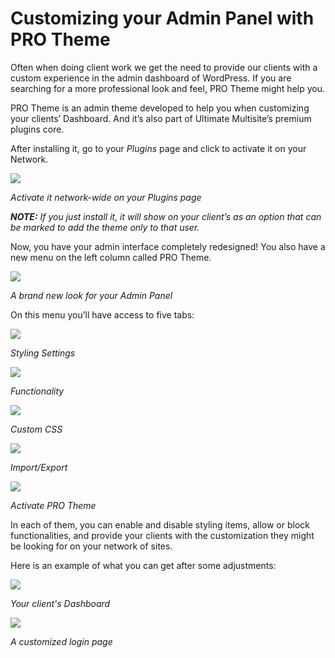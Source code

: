 # Customizing your Admin Panel with PRO Theme

Often when doing client work we get the need to provide our clients with a custom experience in the admin dashboard of WordPress. If you are searching for a more professional look and feel, PRO Theme might help you.

PRO Theme is an admin theme developed to help you when customizing your clients’ Dashboard. And it’s also part of Ultimate Multisite’s premium plugins core.

After installing it, go to your _Plugins_ page and click to activate it on your Network.

![](https://wp-ultimo-space.fra1.cdn.digitaloceanspaces.com/hs-file-lWHb8N9jkD.png)

_Activate it network-wide on your Plugins page_

_**NOTE:**_ _If you just install it, it will show on your client’s as an option that can be marked to add the theme only to that user._

Now, you have your admin interface completely redesigned! You also have a new menu on the left column called PRO Theme.

![](https://wp-ultimo-space.fra1.cdn.digitaloceanspaces.com/hs-file-EYpOnLd8Lm.png)

_A brand new look for your Admin Panel_

On this menu you’ll have access to five tabs:

![](https://wp-ultimo-space.fra1.cdn.digitaloceanspaces.com/hs-file-TayGbcr05t.png)

_Styling Settings_

_![](https://wp-ultimo-space.fra1.cdn.digitaloceanspaces.com/hs-file-Qp6Gu25dZh.png)_

_Functionality_

_![](https://wp-ultimo-space.fra1.cdn.digitaloceanspaces.com/hs-file-Pt0lut5LCT.png)_

_Custom CSS_

_![](https://wp-ultimo-space.fra1.cdn.digitaloceanspaces.com/hs-file-7Rp59aFAMi.png)_

_Import/Export_

_![](https://wp-ultimo-space.fra1.cdn.digitaloceanspaces.com/hs-file-ft0eSfhvnR.png)_

_Activate PRO Theme_

In each of them, you can enable and disable styling items, allow or block functionalities, and provide your clients with the customization they might be looking for on your network of sites.

Here is an example of what you can get after some adjustments:

![](https://wp-ultimo-space.fra1.cdn.digitaloceanspaces.com/hs-file-7aCkkF9qQq.png)

_Your client's Dashboard_

_![](https://wp-ultimo-space.fra1.cdn.digitaloceanspaces.com/hs-file-HtNfQBNq88.png)_

_A customized login page_
